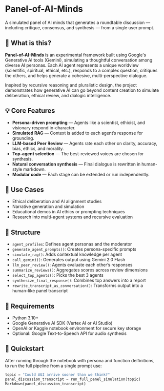 # Panel-of-AI-Minds

A simulated panel of AI minds that generates a roundtable discussion — including critique, consensus, and synthesis — from a single user prompt.

## 🧠 What is this?

**Panel-of-AI-Minds** is an experimental framework built using Google's Generative AI tools (Gemini), simulating a thoughtful conversation among diverse AI personas. Each AI agent represents a unique worldview (scientific, spiritual, ethical, etc.), responds to a complex question, critiques the others, and helps generate a cohesive, multi-perspective dialogue.

Inspired by recursive reasoning and pluralistic design, the project demonstrates how generative AI can go beyond content creation to simulate deliberation, ethical review, and dialogic intelligence.

## 💡 Core Features

- **Persona-driven prompting** — Agents like a scientist, ethicist, and visionary respond in-character.
- **Simulated RAG** — Context is added to each agent’s response for grounding.
- **LLM-based Peer Review** — Agents rate each other on clarity, accuracy, bias, ethics, and morality.
- **Top-agent selection** — The best-reviewed voices are chosen for synthesis.
- **Natural conversation synthesis** — Final dialogue is rewritten in human-style markdown.
- **Modular code** — Each stage can be extended or run independently.

## 🎯 Use Cases

- Ethical deliberation and AI alignment studies  
- Narrative generation and simulation  
- Educational demos in AI ethics or prompting techniques  
- Research into multi-agent systems and recursive evaluation

## 📂 Structure

- `agent_profiles`: Defines agent personas and the moderator
- `generate_agent_prompts()`: Creates persona-specific prompts
- `simulate_rag()`: Adds contextual knowledge per agent
- `call_gemini()`: Generates output using Gemini 2.0 Flash
- `llm_peer_review()`: Agents evaluate each other’s responses
- `summarize_reviews()`: Aggregates scores across review dimensions
- `select_top_agents()`: Picks the best 3 agents
- `synthesize_final_response()`: Combines top answers into a report
- `rewrite_transcript_as_conversation()`: Transforms output into a human-like panel transcript

## 🔧 Requirements

- Python 3.10+  
- Google Generative AI SDK (Vertex AI or AI Studio)  
- OpenAI or Kaggle notebook environment for secure key storage  
- Optional: Google Text-to-Speech API for audio synthesis

## 🚀 Quickstart

After running through the notebook with persona and function deifinitions, to run the full pipeline from a single prompt use:

```python
topic = "Could AGI arrive sooner than we think?"
panel_discussion_transcript = run_full_panel_simulation(topic)
Markdown(panel_discussion_transcript)
```

